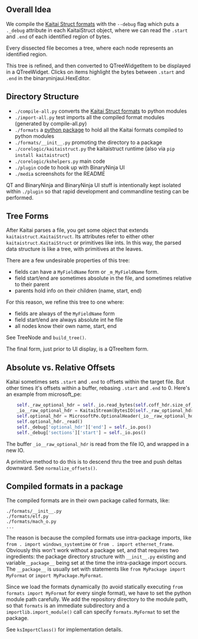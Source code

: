 ## Overall Idea

We compile the [Kaitai Struct formats](https://github.com/kaitai-io/kaitai_struct_formats) with the `--debug` flag which puts a `._debug` attribute in each KaitaiStruct object, where we can read the `.start` and `.end` of each identified region of bytes.

Every dissected file becomes a tree, where each node represents an identified region.

This tree is refined, and then converted to QTreeWidgetItem to be displayed in a QTreeWidget. Clicks on items highlight the bytes between `.start` and `.end` in the binaryninjaui.HexEditor.

## Directory Structure

* `./compile-all.py` converts the [Kaitai Struct formats](https://github.com/kaitai-io/kaitai_struct_formats) to python modules
* `./import-all.py` test imports all the compiled format modules (generated by compile-all.py)
* `./formats` a [python package](https://docs.python.org/3/tutorial/modules.html) to hold all the Kaitai formats compiled to python modules
* `./formats/__init__.py` promoting the directory to a package
* `./corelogic/kaitaistruct.py` the kaitaistruct runtime (also via `pip install kaitaistruct`)
* `./corelogic/kshelpers.py` main code
* `./plugin` code to hook up with BinaryNinja UI
* `./media` screenshots for the README

QT and BinaryNinja and BinaryNinja UI stuff is intentionally kept isolated within `./plugin` so that rapid development and commandline testing can be performed.

## Tree Forms

After Kaitai parses a file, you get some object that extends `kaitaistruct.KaitaiStruct`. Its attributes refer to either other `kaitaistruct.KaitaiStruct` or primitives like ints. In this way, the parsed data structure is like a tree, with primitives at the leaves.

There are a few undesirable properties of this tree:

* fields can have a `MyFieldName` form or `_m_MyFieldName` form.
* field start/end are sometimes absolute in the file, and sometimes relative to their parent
* parents hold info on their children (name, start, end)

For this reason, we refine this tree to one where:

* fields are always of the `MyFieldName` form
* field start/end are always absolute int he file
* all nodes know their own name, start, end

See TreeNode and `build_tree()`.

The final form, just prior to UI display, is a QTreeItem form.

## Absolute vs. Relative Offsets

Kaitai sometimes sets `.start` and `.end` to offsets within the target file. But other times it's offsets within a buffer, rebasing `.start` and `.end` to 0. Here's an example from microsoft_pe:

```python
    self._raw_optional_hdr = self._io.read_bytes(self.coff_hdr.size_of_optional_header)
    _io__raw_optional_hdr = KaitaiStream(BytesIO(self._raw_optional_hdr))
    self.optional_hdr = MicrosoftPe.OptionalHeader(_io__raw_optional_hdr, self, self._root)
    self.optional_hdr._read()
    self._debug['optional_hdr']['end'] = self._io.pos()
    self._debug['sections']['start'] = self._io.pos()
```

The buffer `_io__raw_optional_hdr` is read from the file IO, and wrapped in a new IO.

A primitive method to do this is to descend thru the tree and push deltas downward. See `normalize_offsets()`.

## Compiled formats in a package

The compiled formats are in their own package called formats, like:

```
./formats/__init__.py
./formats/elf.py
./formats/mach_o.py
...
```

The reason is because the compiled formats use intra-package imports, like `from . import windows_systemtime` or `from . import ethernet_frame`. Obviously this won't work without a package set, and that requires two ingredients: the package directory structure with `__init__.py` existing and variable`__package__` being set at the time the intra-package import occurs. The `__package__` is usually set with statements like `from MyPackage import MyFormat` or `import MyPackage.MyFormat`.

Since we load the formats dynamically (to avoid statically executing `from formats import MyFormat` for every single format), we have to set the python module path carefully. We add the repository directory to the module path, so that `formats` is an immediate subdirectory and a `importlib.import_module()` call can specify `formats.MyFormat` to set the package.

See `ksImportClass()` for implementation details.
